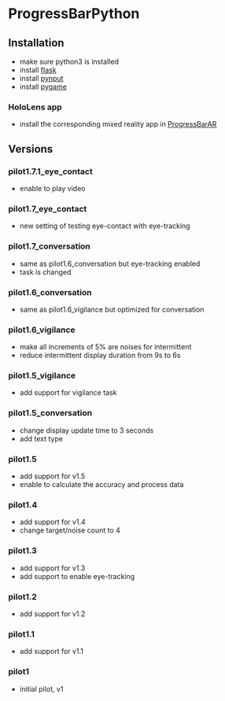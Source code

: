 # ProgressBarPython

## Installation
- make sure python3 is installed
- install [flask ](https://pypi.org/project/Flask/)
- install [pynput](https://pypi.org/project/pynput/)
- install [pygame](https://www.pygame.org/wiki/GettingStarted)

### HoloLens app
- install the corresponding mixed reality app in [ProgressBarAR](https://github.com/janakanuwan/ProgressBarAR)


## Versions

### pilot1.7.1_eye_contact
- enable to play video

### pilot1.7_eye_contact
- new setting of testing eye-contact with eye-tracking

### pilot1.7_conversation
- same as pilot1.6_conversation but eye-tracking enabled
- task is changed

### pilot1.6_conversation
- same as pilot1.6_vigilance but optimized for conversation

### pilot1.6_vigilance
- make all increments of 5% are noises for intermittent
- reduce intermittent display duration from 9s to 6s

### pilot1.5_vigilance
- add support for vigilance task

### pilot1.5_conversation
- change display update time to 3 seconds
- add text type

### pilot1.5
- add support for v1.5
- enable to calculate the accuracy and process data

### pilot1.4
- add support for v1.4
- change target/noise count to 4

### pilot1.3
- add support for v1.3
- add support to enable eye-tracking

### pilot1.2
- add support for v1.2

### pilot1.1
- add support for v1.1

### pilot1
- initial pilot, v1

